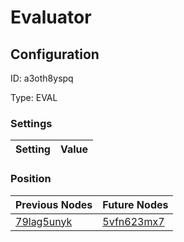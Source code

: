 # Evaluator
## Configuration
ID:  a3oth8yspq

Type: EVAL 


### Settings
| Setting | Value  |
| :------------------------ | ---------------------------------------- |
 




### Position
| Previous Nodes | Future Nodes |
| :------------- | ------------ |
| [79lag5unyk](./79lag5unyk.md) | [5vfn623mx7](./5vfn623mx7.md) |